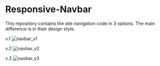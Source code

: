 # Responsive-Navbar
This repository contains the site navigation code in 3 options. The main difference is in their design style.

v.1
![navbar_v1](https://user-images.githubusercontent.com/39340431/163814597-7c9906b1-45e7-4f5d-953b-07e21c2f8912.png)


v.2
![navbar_v2](https://user-images.githubusercontent.com/39340431/163814178-28432a56-a081-458e-ac1f-e2288b676a42.png)

v.3
![navbar_v3](https://user-images.githubusercontent.com/39340431/163814339-a8e66cf6-2902-4758-8878-cee628678bd4.png)
